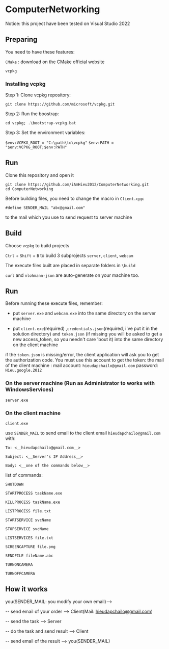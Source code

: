 # ComputerNetworking
Notice: this project have been tested on Visual Studio 2022

## Preparing

You need to have these features:

`CMake` : download on the CMake official website

`vcpkg`

### Installing vcpkg


Step 1: Clone vcpkg repository:

```git clone https://github.com/microsoft/vcpkg.git```

Step 2: Run the boostrap: 

```cd vcpkg; .\bootstrap-vcpkg.bat```

Step 3: Set the environment variables: 

```$env:VCPKG_ROOT = "C:\path\to\vcpkg"```
```$env:PATH = "$env:VCPKG_ROOT;$env:PATH"```

## Run
Clone this repository and open it

```
git clone https://github.com/iAmHieu2012/ComputerNetworking.git
cd ComputerNetworking
```
Before building files, you need to change the macro in `Client.cpp`:

`#define SENDER_MAIL "abc@gmail.com"`

to the mail which you use to send request to server machine

## Build

Choose `vcpkg` to build projects

`Ctrl` + `Shift` + `B`  to build 3 subprojects `server`, `client`, `webcam`

The execute files built are placed in separate folders in `\build`

`curl` and `nlohmann-json` are auto-generate on your machine too.

## Run
Before running these execute files, remember:
	
+ put `server.exe` and `webcam.exe` into the same directory on the server machine

+ put `client.exe`(required) ,`credentials.json`(required, i've put it in the solution directory) and `token.json` (if missing you will be asked to get a new access_token, so you needn't care 'bout it) into the same directory on the client machine

if the `token.json` is missing/error, the client application will ask you to get the authorization code.
You must use this account to get the token: 
the mail of the client machine :
mail account: `hieudapchailo@gmail.com`
password: `Hieu.google.2012`

### On the server machine (Run as Administrator to works with WindowsServices)
```
server.exe
```
### On the client machine
```
client.exe
```

use `SENDER_MAIL` to send email to the client email `hieudapchailo@gmail.com` with:

	To: <__hieudapchailo@gmail.com__>

	Subject: <__Server's IP Address__>

	Body: <__one of the commands below__>

list of commands:

`SHUTDOWN`

`STARTPROCESS taskName.exe`

`KILLPROCESS taskName.exe`

`LISTPROCESS file.txt`

`STARTSERVICE svcName`

`STOPSERVICE svcName`

`LISTSERVICES file.txt`

`SCREENCAPTURE file.png`

`SENDFILE fileName.abc`

`TURNONCAMERA`

`TURNOFFCAMERA`

## How it works

you(SENDER_MAIL: you modify your own email)-->

-- send email of your order -->  Client(Mail: hieudapchailo@gmail.com)

-- send the task -->  Server

-- do the task and send result -->  Client

-- send email of the result -->  you(SENDER_MAIL)



